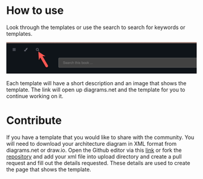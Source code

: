# How to use

Look through the templates or use the search to search for keywords or templates.

![Search](./image.png)

Each template will have a short description and an image that shows the template. The link will open up diagrams.net and the template for you to continue working on it.

# Contribute

If you have a template that you would like to share with the community. You will need to download your architecture diagram in XML format from diagrams.net or draw.io. Open the Github editor via this [link](https://github.dev/rsletta/sap_btp_icons_drawio_lib) or fork the [repository](https://github.com/rsletta/sap_btp_icons_drawio_lib) and add your xml file into upload directory and create a pull request and fill out the details requested. These details are used to create the page that shows the template.

